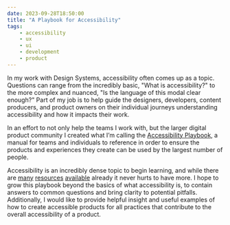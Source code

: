 ```yaml
---
date: 2023-09-28T18:50:00
title: "A Playbook for Accessibility"
tags: 
    - accessibility
    - ux
    - ui
    - development
    - product
---
```


In my work with Design Systems, accessibility often comes up as a topic. Questions can range from the incredibly basic, "What is accessibility?" to the more complex and nuanced, "Is the language of this modal clear enough?" Part of my job is to help guide the designers, developers, content producers, and product owners on their individual journeys understanding accessibility and how it impacts their work.

In an effort to not only help the teams I work with, but the larger digital product community I created what I’m calling the [Accessibility Playbook](https://accessibility.blind3y3design.com/), a manual for teams and individuals to reference in order to ensure the products and experiences they create can be used by the largest number of people.

Accessibility is an incredibly dense topic to begin learning, and while there are [many](https://web.dev/learn/accessibility/) [resources](https://developer.mozilla.org/en-US/docs/Learn/Accessibility/What_is_accessibility) [available](https://www.w3.org/WAI/WCAG21/Understanding/) already it never hurts to have more. I hope to grow this playbook beyond the basics of what accessibility is, to contain answers to common questions and bring clarity to potential pitfalls. Additionally, I would like to provide helpful insight and useful examples of how to create accessible products for all practices that contribute to the overall accessibility of a product.